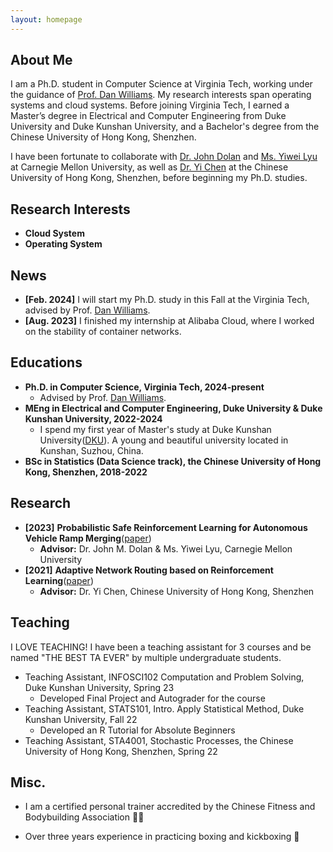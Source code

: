 ```yaml
---
layout: homepage
---
```


## About Me


I am a Ph.D. student in Computer Science at Virginia Tech, working under the guidance of [Prof. Dan Williams](https://people.cs.vt.edu/djwillia/). My research interests span operating systems and cloud systems. Before joining Virginia Tech, I earned a Master’s degree in Electrical and Computer Engineering from Duke University and Duke Kunshan University, and a Bachelor's degree from the Chinese University of Hong Kong, Shenzhen.

I have been fortunate to collaborate with [Dr. John Dolan](https://www.ri.cmu.edu/ri-faculty/john-m-dolan/) and [Ms. Yiwei Lyu](https://www.andrew.cmu.edu/user/yiweilyu/) at Carnegie Mellon University, as well as [Dr. Yi Chen](https://sse.cuhk.edu.cn/en/faculty/chenyi) at the Chinese University of Hong Kong, Shenzhen, before beginning my Ph.D. studies.

## Research Interests

- **Cloud System**
- **Operating System** 

## News

- **[Feb. 2024]** I will start my Ph.D. study in this Fall at the Virginia Tech, advised by Prof. [Dan Williams](https://people.cs.vt.edu/djwillia/).
- **[Aug. 2023]** I finished my internship at Alibaba Cloud, where I worked on the stability of container networks.

## Educations
- **Ph.D. in Computer Science, Virginia Tech, 2024-present**
    - Advised by Prof. [Dan Williams](https://people.cs.vt.edu/djwillia/).
- **MEng in Electrical and Computer Engineering, Duke University & Duke Kunshan University, 2022-2024**
    - I spend my first year of Master's study at Duke Kunshan University([DKU](https://www.dukekunshan.edu.cn/)). A young and beautiful university located in  Kunshan, Suzhou, China. 
- **BSc in Statistics (Data Science track), the Chinese University of Hong Kong, Shenzhen, 2018-2022**

## Research
- **[2023]** **Probabilistic Safe Reinforcement Learning for Autonomous Vehicle Ramp Merging**([paper](https://riss.ri.cmu.edu/wp-content/uploads/2021/10/2021-CMU-RoboticsInstitute_SummerScholars-WorkingPapersJournal-Sized-compressed.pdf))
    - **Advisor:** Dr. John M. Dolan & Ms. Yiwei Lyu, Carnegie Mellon University
- **[2021]** **Adaptive Network Routing based on Reinforcement Learning**([paper](https://arxiv.org/abs/2107.13181))
    - **Advisor:** Dr. Yi Chen, Chinese University of Hong Kong, Shenzhen

## Teaching
I LOVE TEACHING! I have been a teaching assistant for 3 courses and be named "THE BEST TA EVER" by multiple undergraduate students.
- Teaching Assistant, INFOSCI102 Computation and Problem Solving, Duke Kunshan University, Spring 23
    - Developed Final Project and Autograder for the course
- Teaching Assistant, STATS101, Intro. Apply Statistical Method, Duke Kunshan University, Fall 22
    - Developed an R Tutorial for Absolute Beginners
- Teaching Assistant, STA4001, Stochastic Processes, the Chinese University of Hong Kong, Shenzhen, Spring 22

## Misc.
- I am a certified personal trainer accredited by the Chinese Fitness and Bodybuilding Association 🏋🏻

- Over three years experience in practicing boxing and kickboxing 🥊

<!-- {% include_relative _includes/publications.md %}

{% include_relative _includes/services.md %} -->
